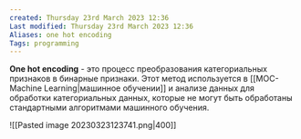 ```yaml
---
created: Thursday 23rd March 2023 12:36
Last modified: Thursday 23rd March 2023 12:36
Aliases: one hot encoding
Tags: programming
---
```


**One hot encoding** - это процесс преобразования категориальных признаков в бинарные признаки. Этот метод используется в [[MOC-Machine Learning|машинное обучении]] и анализе данных для обработки категориальных данных, которые не могут быть обработаны стандартными алгоритмами машинного обучения.

![[Pasted image 20230323123741.png|400]]
